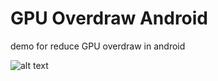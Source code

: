 # GPU Overdraw Android
demo for reduce GPU overdraw in android

![alt text](http://rmiri.io/wp-content/uploads/2017/02/overdraw_project_android-studio_final_view.jpg "final project")
